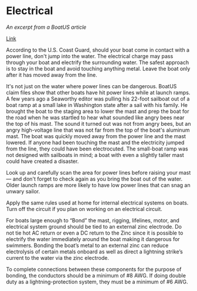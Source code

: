 # Electrical

_An excerpt from a BoatUS article_

[Link](https://www.boatus.com/expert-advice/expert-advice-archive/2015/july/power-line-hazards)

According to the U.S. Coast Guard, should your boat come in contact with a power line, don't jump into the water. The electrical charge may pass through your boat and electrify the surrounding water. The safest approach is to stay in the boat and avoid touching anything metal. Leave the boat only after it has moved away from the line.

It's not just on the water where power lines can be dangerous. BoatUS claim files show that other boats have hit power lines while at launch ramps. A few years ago a Seaworthy editor was pulling his 22-foot sailboat out of a boat ramp at a small lake in Washington state after a sail with his family. He brought the boat to the staging area to lower the mast and prep the boat for the road when he was startled to hear what sounded like angry bees near the top of his mast. The sound it turned out was not from angry bees, but an angry high-voltage line that was not far from the top of the boat's aluminum mast. The boat was quickly moved away from the power line and the mast lowered. If anyone had been touching the mast and the electricity jumped from the line, they could have been electrocuted. The small-boat ramp was not designed with sailboats in mind; a boat with even a slightly taller mast could have created a disaster.

Look up and carefully scan the area for power lines before raising your mast — and don't forget to check again as you bring the boat out of the water. Older launch ramps are more likely to have low power lines that can snag an unwary sailor.

Apply the same rules used at home for internal electrical systems on boats. Turn off the circuit if you plan on working on an electrical circuit.

For boats large enough to “Bond” the mast, rigging, lifelines, motor, and electrical system ground should be tied to an external zinc electrode. Do not tie hot AC return or even a DC return to the Zinc since it is possible to electrify the water immediately around the boat making it dangerous for swimmers. Bonding the boat’s metal to an external zinc can reduce electrolysis of certain metals onboard as well as direct a lightning strike’s current to the water via the zinc electrode.

To complete connections between these components for the purpose of bonding, the conductors should be a minimum of #8 AWG. If doing double duty as a lightning-protection system, they must be a minimum of #6 AWG.
